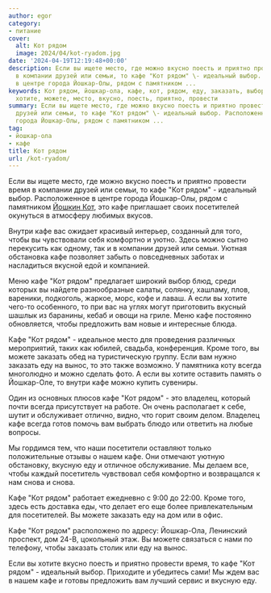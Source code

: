 ```yaml
---
author: egor
category:
- питание
cover:
  alt: Кот рядом
  image: 2024/04/kot-ryadom.jpg
date: '2024-04-19T12:19:48+00:00'
description: Если вы ищете место, где можно вкусно поесть и приятно провести время
  в компании друзей или семьи, то кафе "Кот рядом" \- идеальный выбор. Расположенное
  в центре города Йошкар-Олы, рядом с памятником ...
keywords: Кот рядом, йошкар-ола, кафе, кот, рядом, еду, заказать, выбор, йошкар, это,
  хотите, можете, место, вкусно, поесть, приятно, провести
summary: Если вы ищете место, где можно вкусно поесть и приятно провести время в компании
  друзей или семьи, то кафе "Кот рядом" \- идеальный выбор. Расположенное в центре
  города Йошкар-Олы, рядом с памятником ...
tag:
- йошкар-ола
- кафе
title: Кот рядом
url: /kot-ryadom/
---
```


Если вы ищете место, где можно вкусно поесть и приятно провести время в компании друзей или семьи, то кафе "Кот рядом" \- идеальный выбор. Расположенное в центре города Йошкар-Олы, рядом с памятником [Йошкин Кот](/joshkin_kot/), это кафе приглашает своих посетителей окунуться в атмосферу любимых вкусов.

Внутри кафе вас ожидает красивый интерьер, созданный для того, чтобы вы чувствовали себя комфортно и уютно. Здесь можно сытно перекусить как одному, так и в компании друзей или семьи. Уютная обстановка кафе позволяет забыть о повседневных заботах и насладиться вкусной едой и компанией.

Меню кафе "Кот рядом" предлагает широкий выбор блюд, среди которых вы найдете разнообразные салаты, солянку, хашламу, плов, вареники, подкоголь, жаркое, морс, кофе и лаваш. А если вы хотите чего\-то особенного, то при вас на углях могут приготовить вкусный шашлык из баранины, кебаб и овощи на гриле. Меню кафе постоянно обновляется, чтобы предложить вам новые и интересные блюда.

Кафе "Кот рядом" \- идеальное место для проведения различных мероприятий, таких как юбилей, свадьба, конференция. Кроме того, вы можете заказать обед на туристическую группу. Если вам нужно заказать еду на вынос, то это также возможно. У памятника коту всегда многолюдно и можно сделать фото. А если вы хотите оставить память о Йошкар\-Оле, то внутри кафе можно купить сувениры.

Один из основных плюсов кафе "Кот рядом" \- это владелец, который почти всегда присутствует на работе. Он очень располагает к себе, шутит и обслуживает отлично, видно, что горит своим делом. Владелец кафе всегда готов помочь вам выбрать блюдо или ответить на любые вопросы.

Мы гордимся тем, что наши посетители оставляют только положительные отзывы о нашем кафе. Они отмечают уютную обстановку, вкусную еду и отличное обслуживание. Мы делаем все, чтобы каждый посетитель чувствовал себя комфортно и возвращался к нам снова и снова.

Кафе "Кот рядом" работает ежедневно с 9:00 до 22:00. Кроме того, здесь есть доставка еды, что делает его еще более привлекательным для посетителей. Вы можете заказать еду на дом или в офис.

Кафе "Кот рядом" расположено по адресу: Йошкар-Ола, Ленинский проспект, дом 24-В, цокольный этаж. Вы можете связаться с нами по телефону, чтобы заказать столик или еду на вынос.

Если вы хотите вкусно поесть и приятно провести время, то кафе "Кот рядом" \- идеальный выбор. Приходите и убедитесь сами! Мы ждем вас в нашем кафе и готовы предложить вам лучший сервис и вкусную еду.